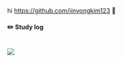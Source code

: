 hi 
https://github.com/jinyongkim123   🥺
#### :pencil2: Study log
 
  <br/>
<img src="https://github-readme-stats.vercel.app/api?username=kingjinyong&show_icons=true&theme=gotham">
  <br/>  
</div>
